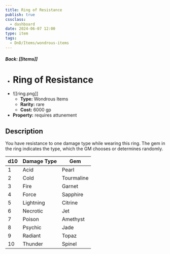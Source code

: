 ```yaml
---
title: Ring of Resistance
publish: true
cssclass:
  - dashboard
date: 2024-06-07 12:00
type: item
tags:
  - DnD/Items/wondrous-items
---
```


##### Back: [[Items]]

- # Ring of Resistance
- ![[ring.png]]
    - **Type:** Wondrous Items
    - **Rarity:** rare
    - **Cost:** 6000 gp
- **Property:** requires attunement



## Description 

You have resistance to one damage type while wearing this ring. The gem in the ring indicates the type, which the GM chooses or determines randomly.<table><thead><tr><th>d10</th><th>Damage Type</th><th>Gem</th></tr></thead><tbody><tr><td>1</td><td>Acid</td><td>Pearl</td></tr><tr><td>2</td><td>Cold</td><td>Tourmaline</td></tr><tr><td>3</td><td>Fire</td><td>Garnet</td></tr><tr><td>4</td><td>Force</td><td>Sapphire</td></tr><tr><td>5</td><td>Lightning</td><td>Citrine</td></tr><tr><td>6</td><td>Necrotic</td><td>Jet</td></tr><tr><td>7</td><td>Poison</td><td>Amethyst</td></tr><tr><td>8</td><td>Psychic</td><td>Jade</td></tr><tr><td>9</td><td>Radiant</td><td>Topaz</td></tr><tr><td>10</td><td>Thunder</td><td>Spinel</td></tr></tbody></table>
